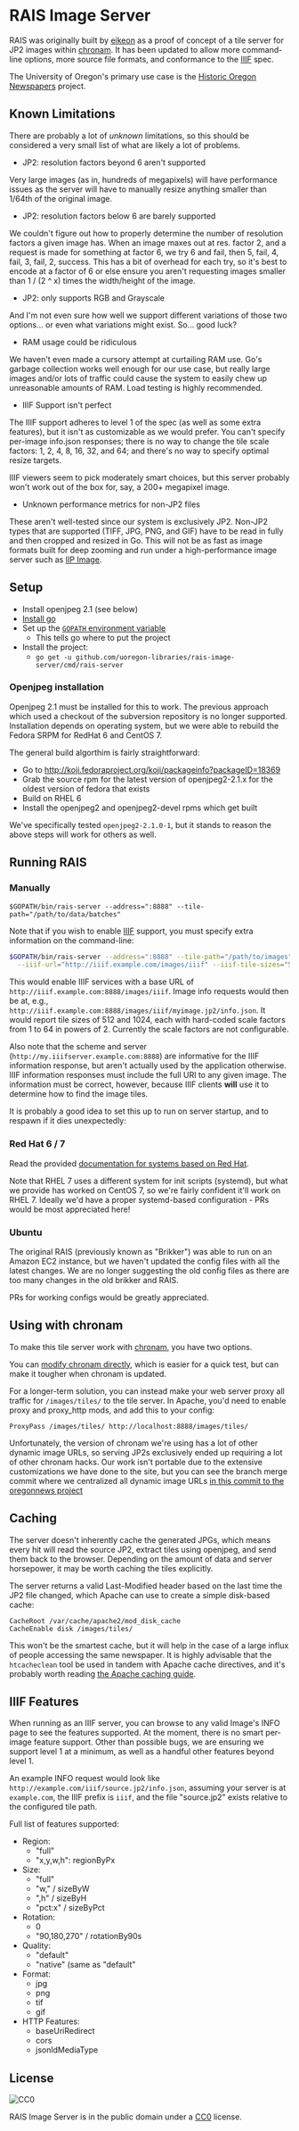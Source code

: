 RAIS Image Server
=======

RAIS was originally built by [eikeon](https://github.com/eikeon) as a proof of
concept of a tile server for JP2 images within
[chronam](https://github.com/LibraryOfCongress/chronam).  It has been updated
to allow more command-line options, more source file formats, and conformance
to the [IIIF](http://iiif.io/) spec.

The University of Oregon's primary use case is the [Historic Oregon
Newspapers](http://oregonnews.uoregon.edu/) project.

Known Limitations
-----

There are probably a lot of *unknown* limitations, so this should be considered
a very small list of what are likely a lot of problems.

- JP2: resolution factors beyond 6 aren't supported

Very large images (as in, hundreds of megapixels) will have performance issues
as the server will have to manually resize anything smaller than 1/64th of the
original image.

- JP2: resolution factors below 6 are barely supported

We couldn't figure out how to properly determine the number of resolution
factors a given image has.  When an image maxes out at res. factor 2, and a
request is made for something at factor 6, we try 6 and fail, then 5, fail, 4,
fail, 3, fail, 2, success.  This has a bit of overhead for each try, so it's
best to encode at a factor of 6 or else ensure you aren't requesting images
smaller than 1 / (2 ^ x) times the width/height of the image.

- JP2: only supports RGB and Grayscale

And I'm not even sure how well we support different variations of those two
options... or even what variations might exist.  So... good luck?

- RAM usage could be ridiculous

We haven't even made a cursory attempt at curtailing RAM use.  Go's garbage
collection works well enough for our use case, but really large images and/or
lots of traffic could cause the system to easily chew up unreasonable amounts
of RAM.  Load testing is highly recommended.

- IIIF Support isn't perfect

The IIIF support adheres to level 1 of the spec (as well as some extra
features), but it isn't as customizable as we would prefer.  You can't specify
per-image info.json responses; there is no way to change the tile scale
factors: 1, 2, 4, 8, 16, 32, and 64; and there's no way to specify optimal
resize targets.

IIIF viewers seem to pick moderately smart choices, but this server probably
won't work out of the box for, say, a 200+ megapixel image.

- Unknown performance metrics for non-JP2 files

These aren't well-tested since our system is exclusively JP2.  Non-JP2 types
that are supported (TIFF, JPG, PNG, and GIF) have to be read in fully and then
cropped and resized in Go.  This will not be as fast as image formats built for
deep zooming and run under a high-performance image server such as [IIP
Image](http://iipimage.sourceforge.net/).

Setup
-----

- Install openjpeg 2.1 (see below)
- [Install go](http://golang.org/doc/install)
- Set up the [`GOPATH` environment variable](http://golang.org/doc/code.html#GOPATH)
  - This tells go where to put the project
- Install the project:
  - `go get -u github.com/uoregon-libraries/rais-image-server/cmd/rais-server`

### Openjpeg installation

Openjpeg 2.1 must be installed for this to work.  The previous approach which
used a checkout of the subversion repository is no longer supported.
Installation depends on operating system, but we were able to rebuild the
Fedora SRPM for RedHat 6 and CentOS 7.

The general build algorthim is fairly straightforward:

- Go to http://koji.fedoraproject.org/koji/packageinfo?packageID=18369
- Grab the source rpm for the latest version of openjpeg2-2.1.x for the oldest
  version of fedora that exists
- Build on RHEL 6
- Install the openjpeg2 and openjpeg2-devel rpms which get built

We've specifically tested `openjpeg2-2.1.0-1`, but it stands to reason the
above steps will work for others as well.

Running RAIS
-----

### Manually

`$GOPATH/bin/rais-server --address=":8888" --tile-path="/path/to/data/batches"`

Note that if you wish to enable [IIIF](http://iiif.io/api/image/2.0/) support,
you must specify extra information on the command-line:

```bash
$GOPATH/bin/rais-server --address=":8888" --tile-path="/path/to/images" \
  --iiif-url="http://iiif.example.com/images/iiif" --iiif-tile-sizes="512,1024"
```

This would enable IIIF services with a base URL of `http://iiif.example.com:8888/images/iiif`.
Image info requests would then be at, e.g., `http://iiif.example.com:8888/images/iiif/myimage.jp2/info.json`.
It would report tile sizes of 512 and 1024, each with hard-coded scale factors
from 1 to 64 in powers of 2.  Currently the scale factors are not configurable.

Also note that the scheme and server (`http://my.iiifserver.example.com:8888`)
are informative for the IIIF information response, but aren't actually used by
the application otherwise.  IIIF information responses must include the full
URI to any given image.  The information must be correct, however, because IIIF
clients **will** use it to determine how to find the image tiles.

It is probably a good idea to set this up to run on server startup, and to
respawn if it dies unexpectedly:

### Red Hat 6 / 7

Read the provided [documentation for systems based on Red
Hat](rh_config/README.md).

Note that RHEL 7 uses a different system for init scripts (systemd), but what
we provide has worked on CentOS 7, so we're fairly confident it'll work on RHEL
7.  Ideally we'd have a proper systemd-based configuration - PRs would be most
appreciated here!

### Ubuntu

The original RAIS (previously known as "Brikker") was able to run on an Amazon
EC2 instance, but we haven't updated the config files with all the latest
changes.  We are no longer suggesting the old config files as there are too
many changes in the old brikker and RAIS.

PRs for working configs would be greatly appreciated.

Using with chronam
-----

To make this tile server work with
[chronam](https://github.com/LibraryOfCongress/chronam), you have two options.

You can [modify chronam directly](https://gist.github.com/eikeon/5124779),
which is easier for a quick test, but can make it tougher when chronam is
updated.

For a longer-term solution, you can instead make your web server proxy all
traffic for `/images/tiles/` to the tile server.  In Apache, you'd need to
enable proxy and proxy_http mods, and add this to your config:

`ProxyPass /images/tiles/ http://localhost:8888/images/tiles/`

Unfortunately, the version of chronam we're using has a lot of other dynamic
image URLs, so serving JP2s exclusively ended up requiring a lot of other
chronam hacks.  Our work isn't portable due to the extensive customizations we
have done to the site, but you can see the branch merge commit where we
centralized all dynamic image URLs [in this commit to the oregonnews
project](https://github.com/uoregon-libraries/oregonnews/commit/c8aad3287bf80cc4ca6716b91abd8b714be956a1)

Caching
-----

The server doesn't inherently cache the generated JPGs, which means every hit
will read the source JP2, extract tiles using openjpeg, and send them back to
the browser.  Depending on the amount of data and server horsepower, it may be
worth caching the tiles explicitly.

The server returns a valid Last-Modified header based on the last time the JP2
file changed, which Apache can use to create a simple disk-based cache:

```
CacheRoot /var/cache/apache2/mod_disk_cache
CacheEnable disk /images/tiles/
```

This won't be the smartest cache, but it will help in the case of a large
influx of people accessing the same newspaper.  It is highly advisable that the
`htcacheclean` tool be used in tandem with Apache cache directives, and it's
probably worth reading [the Apache caching
guide](http://httpd.apache.org/docs/2.2/caching.html).

IIIF Features
-----

When running as an IIIF server, you can browse to any valid Image's INFO page
to see the features supported.  At the moment, there is no smart per-image
feature support.  Other than possible bugs, we are ensuring we support level 1
at a minimum, as well as a handful other features beyond level 1.

An example INFO request would look like `http://example.com/iiif/source.jp2/info.json`,
assuming your server is at `example.com`, the IIIF prefix is `iiif`, and the
file "source.jp2" exists relative to the configured tile path.

Full list of features supported:

- Region:
  - "full"
  - "x,y,w,h": regionByPx
- Size:
  - "full"
  - "w," / sizeByW
  - ",h" / sizeByH
  - "pct:x" / sizeByPct
- Rotation:
  - 0
  - "90,180,270" / rotationBy90s
- Quality:
  - "default"
  - "native" (same as "default"
- Format:
  - jpg
  - png
  - tif
  - gif
- HTTP Features:
  - baseUriRedirect
  - cors
  - jsonldMediaType

License
-----

<img src="http://i.creativecommons.org/p/zero/1.0/88x31.png" style="border-style: none;" alt="CC0" />

RAIS Image Server is in the public domain under a
[CC0](http://creativecommons.org/publicdomain/zero/1.0/) license.
